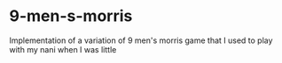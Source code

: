 # 9-men-s-morris
Implementation of a variation of 9 men's morris game that I used to play with my nani when I was little
